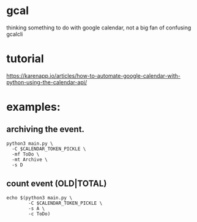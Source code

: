# gcal
thinking something to do with google calendar, not a big fan of confusing gcalcli

# tutorial
https://karenapp.io/articles/how-to-automate-google-calendar-with-python-using-the-calendar-api/


# examples:
## archiving the event.
```
python3 main.py \
  -C $CALENDAR_TOKEN_PICKLE \
  -mf ToDo \
  -mt Archive \
  -s D
```


## count event (OLD|TOTAL)
```
echo $(python3 main.py \
        -C $CALENDAR_TOKEN_PICKLE \
        -s A \
        -c ToDo)
```